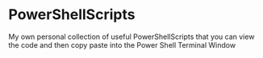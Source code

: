 # PowerShellScripts
My own personal collection of useful PowerShellScripts that you can view the code and then copy paste into the Power Shell Terminal Window
